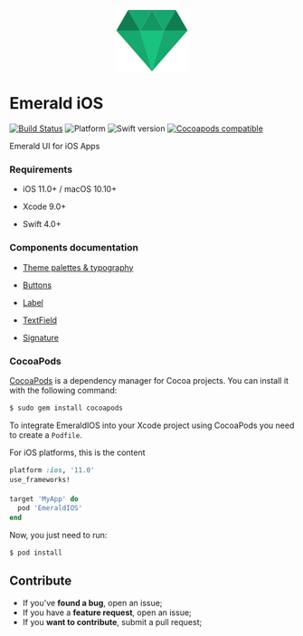 <p align="center"><img src="https://github.com/cebroker/emerald-ios/blob/develop/emerald.svg" align="middle" width="25%" /></p>

# Emerald iOS 
[![Build Status](https://travis-ci.com/cebroker/emerald-ios.svg?branch=develop)](https://travis-ci.com/cebroker/emerald-ios)
![Platform](https://img.shields.io/badge/platform-iOS-blue.svg)
![Swift version](https://img.shields.io/badge/Swift-4.0%2B-orange.svg)
[![Cocoapods compatible](https://img.shields.io/badge/Cocoapods-compatible-4BC51D.svg?style=flat)](https://cocoapods.org)

Emerald UI for iOS Apps



### Requirements

- iOS 11.0+ / macOS 10.10+

- Xcode 9.0+

- Swift 4.0+

### Components documentation
<ul class="icon-list">
  <li class="icon-list-item icon-list-item--spec"><a href="https://github.com/cebroker/emerald-ios/tree/develop/EmeraldIOS/Theme">Theme palettes & typography</a></li>
 </ul>
<ul class="icon-list">
  <li class="icon-list-item icon-list-item--spec"><a href="https://github.com/cebroker/emerald-ios/tree/develop/EmeraldIOS/Components/Button">Buttons</a></li>
  </ul>
 <ul class="icon-list">
  <li class="icon-list-item icon-list-item--spec"><a href="https://github.com/cebroker/emerald-ios/tree/develop/EmeraldIOS/Components/Label">Label</a></li>
  </ul>
  <ul class="icon-list">
  <li class="icon-list-item icon-list-item--spec"><a href="https://github.com/cebroker/emerald-ios/tree/develop/EmeraldIOS/Components/TextField">TextField</a></li>
  </ul>
  <ul class="icon-list">
  <li class="icon-list-item icon-list-item--spec"><a href="https://github.com/cebroker/emerald-ios/tree/develop/EmeraldIOS/Components/Signature">Signature</a></li>
  </ul>

### CocoaPods

 [CocoaPods](https://cocoapods.org/) is a dependency manager for Cocoa projects. You can install it with the following command:

```bash
$ sudo gem install cocoapods
```

To integrate EmeraldIOS into your Xcode project using CocoaPods you need to create a `Podfile`.

For iOS platforms, this is the content

```ruby
platform :ios, '11.0'
use_frameworks!

target 'MyApp' do
  pod 'EmeraldIOS'
end
```

Now, you just need to run:

```bash
$ pod install
```

## Contribute
- If you've __found a bug__, open an issue;
- If you have a __feature request__, open an issue;
- If you __want to contribute__, submit a pull request;
